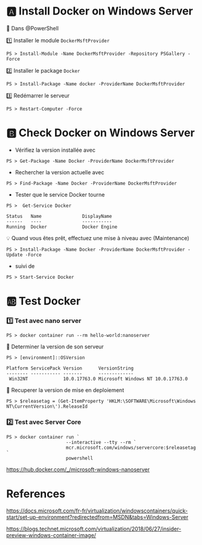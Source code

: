 

# :a: Install Docker on Windows Server 

:pushpin: Dans @PowerShell

:one: Installer le module `DockerMsftProvider`

```
PS > Install-Module -Name DockerMsftProvider -Repository PSGallery -Force
```

:two: Installer le package `Docker`

```
PS > Install-Package -Name docker -ProviderName DockerMsftProvider
```

:three: Redémarrer le serveur

```
PS > Restart-Computer -Force
```

# :b: Check Docker on Windows Server 

* Vérifiez la version installée avec 

```
PS > Get-Package -Name Docker -ProviderName DockerMsftProvider
```

* Rechercher la version actuelle avec 

```
PS > Find-Package -Name Docker -ProviderName DockerMsftProvider
```

* Tester que le service Docker tourne

```
PS >  Get-Service Docker

Status   Name               DisplayName
------   ----               -----------
Running  Docker             Docker Engine
```

:bulb: Quand vous êtes prêt, effectuez une mise à niveau avec  (Maintenance)

```
PS > Install-Package -Name Docker -ProviderName DockerMsftProvider -Update -Force
```

* suivi de 

```
PS > Start-Service Docker
```


# :ab: Test Docker

### :one: Test avec nano server

```
PS > docker container run --rm hello-world:nanoserver
```

:pushpin: Determiner la version de son serveur

```
PS > [environment]::OSVersion

Platform ServicePack Version      VersionString
-------- ----------- -------      -------------
 Win32NT             10.0.17763.0 Microsoft Windows NT 10.0.17763.0
```

:pushpin: Recuperer la version de mise en deploiement

```
PS > $releasetag = (Get-ItemProperty 'HKLM:\SOFTWARE\Microsoft\Windows NT\CurrentVersion\').ReleaseId
```

### :two: Test avec Server Core

```
PS > docker container run `
                      --interactive --tty --rm `
                      mcr.microsoft.com/windows/servercore:$releasetag `
                      powershell
```



https://hub.docker.com/_/microsoft-windows-nanoserver


# References

https://docs.microsoft.com/fr-fr/virtualization/windowscontainers/quick-start/set-up-environment?redirectedfrom=MSDN&tabs=Windows-Server

https://blogs.technet.microsoft.com/virtualization/2018/06/27/insider-preview-windows-container-image/
